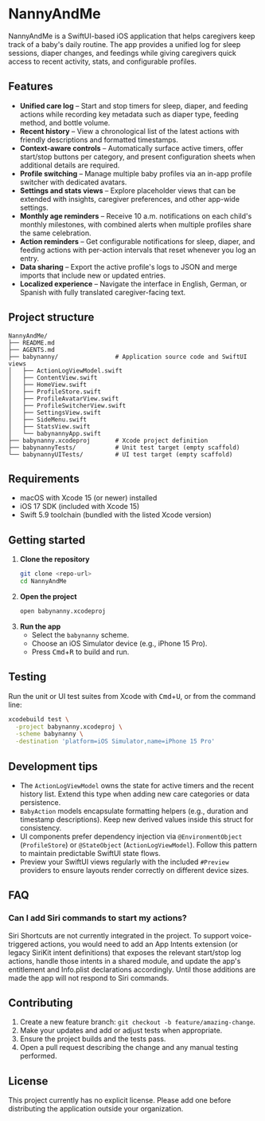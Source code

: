 # NannyAndMe

NannyAndMe is a SwiftUI-based iOS application that helps caregivers keep track of a baby's daily routine. The app provides a unified log for sleep sessions, diaper changes, and feedings while giving caregivers quick access to recent activity, stats, and configurable profiles.

## Features

- **Unified care log** – Start and stop timers for sleep, diaper, and feeding actions while recording key metadata such as diaper type, feeding method, and bottle volume.
- **Recent history** – View a chronological list of the latest actions with friendly descriptions and formatted timestamps.
- **Context-aware controls** – Automatically surface active timers, offer start/stop buttons per category, and present configuration sheets when additional details are required.
- **Profile switching** – Manage multiple baby profiles via an in-app profile switcher with dedicated avatars.
- **Settings and stats views** – Explore placeholder views that can be extended with insights, caregiver preferences, and other app-wide settings.
- **Monthly age reminders** – Receive 10 a.m. notifications on each child's monthly milestones, with combined alerts when multiple profiles share the same celebration.
- **Action reminders** – Get configurable notifications for sleep, diaper, and feeding actions with per-action intervals that reset whenever you log an entry.
- **Data sharing** – Export the active profile's logs to JSON and merge imports that include new or updated entries.
- **Localized experience** – Navigate the interface in English, German, or Spanish with fully translated caregiver-facing text.

## Project structure

```
NannyAndMe/
├── README.md
├── AGENTS.md
├── babynanny/                # Application source code and SwiftUI views
│   ├── ActionLogViewModel.swift
│   ├── ContentView.swift
│   ├── HomeView.swift
│   ├── ProfileStore.swift
│   ├── ProfileAvatarView.swift
│   ├── ProfileSwitcherView.swift
│   ├── SettingsView.swift
│   ├── SideMenu.swift
│   ├── StatsView.swift
│   └── babynannyApp.swift
├── babynanny.xcodeproj       # Xcode project definition
├── babynannyTests/           # Unit test target (empty scaffold)
└── babynannyUITests/         # UI test target (empty scaffold)
```

## Requirements

- macOS with Xcode 15 (or newer) installed
- iOS 17 SDK (included with Xcode 15)
- Swift 5.9 toolchain (bundled with the listed Xcode version)

## Getting started

1. **Clone the repository**
   ```bash
   git clone <repo-url>
   cd NannyAndMe
   ```
2. **Open the project**
   ```bash
   open babynanny.xcodeproj
   ```
3. **Run the app**
   - Select the `babynanny` scheme.
   - Choose an iOS Simulator device (e.g., iPhone 15 Pro).
   - Press <kbd>Cmd</kbd>+<kbd>R</kbd> to build and run.

## Testing

Run the unit or UI test suites from Xcode with <kbd>Cmd</kbd>+<kbd>U</kbd>, or from the command line:

```bash
xcodebuild test \
  -project babynanny.xcodeproj \
  -scheme babynanny \
  -destination 'platform=iOS Simulator,name=iPhone 15 Pro'
```

## Development tips

- The `ActionLogViewModel` owns the state for active timers and the recent history list. Extend this type when adding new care categories or data persistence.
- `BabyAction` models encapsulate formatting helpers (e.g., duration and timestamp descriptions). Keep new derived values inside this struct for consistency.
- UI components prefer dependency injection via `@EnvironmentObject` (`ProfileStore`) or `@StateObject` (`ActionLogViewModel`). Follow this pattern to maintain predictable SwiftUI state flows.
- Preview your SwiftUI views regularly with the included `#Preview` providers to ensure layouts render correctly on different device sizes.

## FAQ

### Can I add Siri commands to start my actions?

Siri Shortcuts are not currently integrated in the project. To support voice-triggered actions, you would need to add an App Intents extension (or legacy SiriKit intent definitions) that exposes the relevant start/stop log actions, handle those intents in a shared module, and update the app's entitlement and Info.plist declarations accordingly. Until those additions are made the app will not respond to Siri commands.

## Contributing

1. Create a new feature branch: `git checkout -b feature/amazing-change`.
2. Make your updates and add or adjust tests when appropriate.
3. Ensure the project builds and the tests pass.
4. Open a pull request describing the change and any manual testing performed.

## License

This project currently has no explicit license. Please add one before distributing the application outside your organization.
